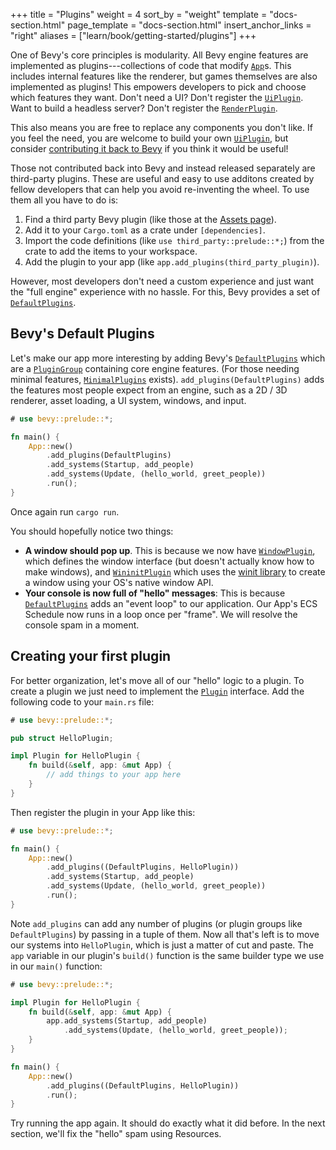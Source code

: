 +++
title = "Plugins"
weight = 4
sort_by = "weight"
template = "docs-section.html"
page_template = "docs-section.html"
insert_anchor_links = "right"
aliases = ["learn/book/getting-started/plugins"]
+++

One of Bevy's core principles is modularity. All Bevy engine features are implemented as plugins---collections of code that modify [`App`]s. This includes internal features like the renderer, but games themselves are also implemented as plugins! This empowers developers to pick and choose which features they want. Don't need a UI? Don't register the [`UiPlugin`]. Want to build a headless server? Don't register the [`RenderPlugin`].

This also means you are free to replace any components you don't like. If you feel the need, you are welcome to build your own [`UiPlugin`], but consider [contributing it back to Bevy](/learn/quick-start/contributing) if you think it would be useful!

Those not contributed back into Bevy and instead released separately are third-party plugins. These are useful and easy to use additons created by fellow developers that can help you avoid re-inventing the wheel. To use them all you have to do is:

1. Find a third party Bevy plugin (like those at the [Assets page](/assets)).
2. Add it to your `Cargo.toml` as a crate under `[dependencies]`.
3. Import the code definitions (like `use third_party::prelude::*;`) from the crate to add the items to your workspace.
4. Add the plugin to your app (like `app.add_plugins(third_party_plugin)`).

However, most developers don't need a custom experience and just want the "full engine" experience with no hassle. For this, Bevy provides a set of [`DefaultPlugins`].  

## Bevy's Default Plugins

Let's make our app more interesting by adding Bevy's [`DefaultPlugins`] which are a [`PluginGroup`] containing core engine features. (For those needing minimal features, [`MinimalPlugins`] exists).
`add_plugins(DefaultPlugins)` adds the features most people expect from an engine, such as a 2D / 3D renderer, asset loading, a UI system, windows, and input.

```rs
# use bevy::prelude::*;

fn main() {
    App::new()
        .add_plugins(DefaultPlugins)
        .add_systems(Startup, add_people)
        .add_systems(Update, (hello_world, greet_people))
        .run();
}
```

Once again run `cargo run`.

You should hopefully notice two things:

* **A window should pop up**. This is because we now have [`WindowPlugin`], which defines the window interface (but doesn't actually know how to make windows), and [`WininitPlugin`] which uses the [winit library](https://github.com/rust-windowing/winit) to create a window using your OS's native window API.
* **Your console is now full of "hello" messages**: This is because [`DefaultPlugins`] adds an "event loop" to our application. Our App's ECS Schedule now runs in a loop once per "frame". We will resolve the console spam in a moment.

## Creating your first plugin

For better organization, let's move all of our "hello" logic to a plugin. To create a plugin we just need to implement the [`Plugin`] interface. Add the following code to your `main.rs` file:

```rs
# use bevy::prelude::*;

pub struct HelloPlugin;

impl Plugin for HelloPlugin {
    fn build(&self, app: &mut App) {
        // add things to your app here
    }
}
```

Then register the plugin in your App like this:

```rs
# use bevy::prelude::*;

fn main() {
    App::new()
        .add_plugins((DefaultPlugins, HelloPlugin))
        .add_systems(Startup, add_people)
        .add_systems(Update, (hello_world, greet_people))
        .run();
}
```

Note `add_plugins` can add any number of plugins (or plugin groups like `DefaultPlugins`) by passing in a tuple of them. Now all that's left is to move our systems into `HelloPlugin`, which is just a matter of cut and paste. The `app` variable in our plugin's `build()` function is the same builder type we use in our `main()` function:

```rs
# use bevy::prelude::*;

impl Plugin for HelloPlugin {
    fn build(&self, app: &mut App) {
        app.add_systems(Startup, add_people)
            .add_systems(Update, (hello_world, greet_people));
    }
}

fn main() {
    App::new()
        .add_plugins((DefaultPlugins, HelloPlugin))
        .run();
}
```

Try running the app again. It should do exactly what it did before. In the next section, we'll fix the "hello" spam using Resources.

[`App`]: https://docs.rs/bevy/latest/bevy/app/struct.App.html
[`UiPlugin`]: https://docs.rs/bevy/latest/bevy/ui/struct.UiPlugin.html
[`RenderPlugin`]: https://docs.rs/bevy/latest/bevy/render/struct.RenderPlugin.html
[`WindowPlugin`]: https://docs.rs/bevy/latest/bevy/window/struct.WindowPlugin.html
[`WininitPlugin`]: https://docs.rs/bevy/latest/bevy/winit/struct.WinitPlugin.html
[`DefaultPlugins`]: https://docs.rs/bevy/latest/bevy/struct.DefaultPlugins.html
[`PluginGroup`]: https://docs.rs/bevy/latest/bevy/app/trait.PluginGroup.html
[`MinimalPlugins`]: https://docs.rs/bevy/latest/bevy/struct.MinimalPlugins.html
[`Plugin`]: https://docs.rs/bevy/latest/bevy/app/trait.Plugin.html
